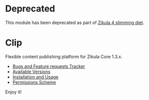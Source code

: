# Deprecated

This module has been deprecated as part of [Zikula 4 slimming diet](https://github.com/zikula/core/blob/main/ZIKULA-4.0.md).

# Clip

Flexible content publishing platform for Zikula Core 1.3.x. 

- [Bugs and Feature requests Tracker](https://github.com/zikula-modules/Clip/issues)
- [Available Versions](https://github.com/zikula-modules/Clip/tags)
- [Installation and Usage](https://github.com/zikula-modules/Clip/blob/master/docs/install-and-usage.txt)
- [Permissions Scheme](https://github.com/zikula-modules/Clip/blob/master/docs/permissions.markdown)

Enjoy it!
